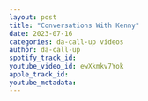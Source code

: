 ```yaml
---
layout: post
title: "Conversations With Kenny"
date: 2023-07-16
categories: da-call-up videos
author: da-call-up
spotify_track_id: 
youtube_video_id: ewXkmkv7Yok
apple_track_id: 
youtube_metadata: 
---
```

